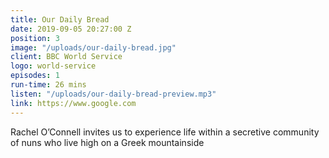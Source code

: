 ```yaml
---
title: Our Daily Bread
date: 2019-09-05 20:27:00 Z
position: 3
image: "/uploads/our-daily-bread.jpg"
client: BBC World Service
logo: world-service
episodes: 1
run-time: 26 mins
listen: "/uploads/our-daily-bread-preview.mp3"
link: https://www.google.com
---
```


Rachel O’Connell invites us to experience life within a secretive community of nuns who live high on a Greek mountainside